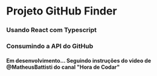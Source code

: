 # Projeto GitHub Finder

### Usando React com Typescript

### Consumindo a API do GitHub

#### Em desenvolvimento... Seguindo instruções do video de @MatheusBattisti do canal "Hora de Codar"
